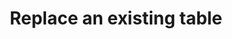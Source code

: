 ---
title: Replace an existing table
excerpt: Replace an existing table
api:
  file: data-world.json
  operationId: replaceCatalogTable
hidden: false
---